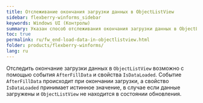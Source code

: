 ```yaml
---
title: Отслеживание окончания загрузки данных в ObjectListView
sidebar: flexberry-winforms_sidebar
keywords: Windows UI (Контролы)
summary: Указан способ отслеживания окончания загрузки данных в ObjectListView
toc: true
permalink: ru/fw_end-load-data-in-objectlistview.html
folder: products/flexberry-winforms/
lang: ru
---
```


Отследить окончание загрузки данных в `ObjectListView` возможно с помощью события `AfterFillData` и свойства `IsDataLoaded`. Событие `AfterFillData` происходит при окончании загрузки, а свойство `IsDataLoaded` принимает истинное значение, в случае если данные загружены и `ObjectListView` не находится в состоянии обновления.
